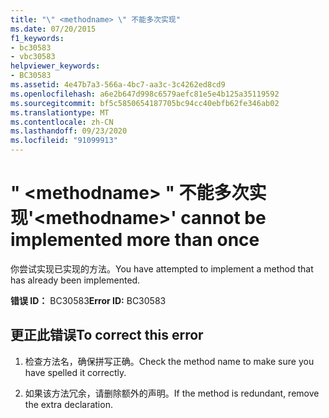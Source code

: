 ```yaml
---
title: "\" <methodname> \" 不能多次实现"
ms.date: 07/20/2015
f1_keywords:
- bc30583
- vbc30583
helpviewer_keywords:
- BC30583
ms.assetid: 4e47b7a3-566a-4bc7-aa3c-3c4262ed8cd9
ms.openlocfilehash: a6e2b647d998c6579aefc81e5e4b125a35119592
ms.sourcegitcommit: bf5c5850654187705bc94cc40ebfb62fe346ab02
ms.translationtype: MT
ms.contentlocale: zh-CN
ms.lasthandoff: 09/23/2020
ms.locfileid: "91099913"
---
```

# <a name="methodname-cannot-be-implemented-more-than-once"></a><span data-ttu-id="b1789-102">" \<methodname> " 不能多次实现</span><span class="sxs-lookup"><span data-stu-id="b1789-102">'\<methodname>' cannot be implemented more than once</span></span>

<span data-ttu-id="b1789-103">你尝试实现已实现的方法。</span><span class="sxs-lookup"><span data-stu-id="b1789-103">You have attempted to implement a method that has already been implemented.</span></span>  
  
 <span data-ttu-id="b1789-104">**错误 ID：** BC30583</span><span class="sxs-lookup"><span data-stu-id="b1789-104">**Error ID:** BC30583</span></span>  
  
## <a name="to-correct-this-error"></a><span data-ttu-id="b1789-105">更正此错误</span><span class="sxs-lookup"><span data-stu-id="b1789-105">To correct this error</span></span>  
  
1. <span data-ttu-id="b1789-106">检查方法名，确保拼写正确。</span><span class="sxs-lookup"><span data-stu-id="b1789-106">Check the method name to make sure you have spelled it correctly.</span></span>  
  
2. <span data-ttu-id="b1789-107">如果该方法冗余，请删除额外的声明。</span><span class="sxs-lookup"><span data-stu-id="b1789-107">If the method is redundant, remove the extra declaration.</span></span>
